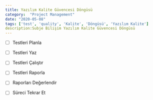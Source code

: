 ```yaml
---
title: Yazılım Kalite Güvencesi Döngüsü
category:  "Project Management"
date: "2020-05-08"
tags: ['test', 'quality', 'Kalite', 'Döngüsü', 'Yazılım Kalite']
description:Subje Bilişim Yazılım Kalite Güvencesi Döngüsü
---
```


- [ ] Testleri Planla  

- [ ] Testleri Yaz

- [ ] Testleri Çalıştır

- [ ] Testleri Raporla

- [ ] Raporları Değerlendir 

- [ ] Süreci Tekrar Et 
